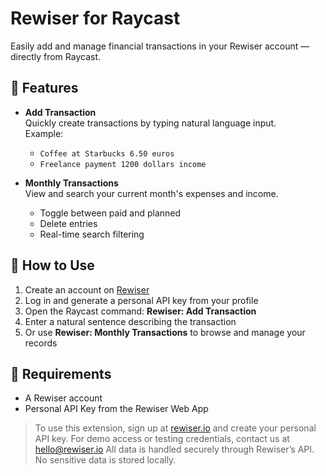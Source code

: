 # Rewiser for Raycast

Easily add and manage financial transactions in your Rewiser account — directly from Raycast.

## 🧠 Features

- **Add Transaction**  
  Quickly create transactions by typing natural language input.  
  Example:
  - `Coffee at Starbucks 6.50 euros`
  - `Freelance payment 1200 dollars income`

- **Monthly Transactions**  
  View and search your current month's expenses and income.
  - Toggle between paid and planned
  - Delete entries
  - Real-time search filtering

## 🚀 How to Use

1. Create an account on [Rewiser](https://rewiser.io)
2. Log in and generate a personal API key from your profile
3. Open the Raycast command: **Rewiser: Add Transaction**
4. Enter a natural sentence describing the transaction
5. Or use **Rewiser: Monthly Transactions** to browse and manage your records

## 🔐 Requirements

- A Rewiser account
- Personal API Key from the Rewiser Web App

> To use this extension, sign up at [rewiser.io](https://rewiser.io) and create your personal API key.
> For demo access or testing credentials, contact us at hello@rewiser.io
> All data is handled securely through Rewiser’s API. No sensitive data is stored locally.
